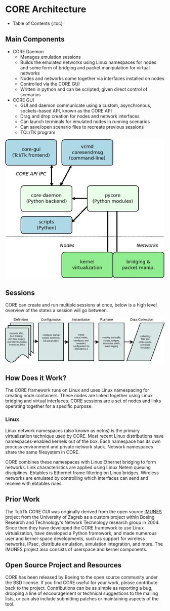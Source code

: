 # CORE Architecture

* Table of Contents
{:toc}

## Main Components

* CORE Daemon
  * Manages emulation sessions
  * Builds the emulated networks using Linux namespaces for nodes and
    some form of bridging and packet manipulation for virtual networks
  * Nodes and networks come together via interfaces installed on nodes
  * Controlled via the CORE GUI
  * Written in python and can be scripted, given direct control of scenarios
* CORE GUI
  * GUI and daemon communicate using a custom, asynchronous, sockets-based
    API, known as the CORE API
  * Drag and drop creation for nodes and network interfaces
  * Can launch terminals for emulated nodes in running scenarios
  * Can save/open scenario files to recreate previous sessions
  * TCL/TK program

![](static/core-architecture.jpg)

## Sessions

CORE can create and run multiple sessions at once, below is a high level
overview of the states a session will go between.

![](static/core-workflow.jpg)

## How Does it Work?

The CORE framework runs on Linux and uses Linux namespacing for creating
node containers. These nodes are linked together using Linux bridging and
virtual interfaces. CORE sessions are a set of nodes and links operating
together for a specific purpose.

### Linux

Linux network namespaces (also known as netns) is the primary virtualization
technique used by CORE. Most recent Linux distributions have
namespaces-enabled kernels out of the box. Each namespace has its own process
environment and private network stack. Network namespaces share the same
filesystem in CORE.

CORE combines these namespaces with Linux Ethernet bridging to form networks.
Link characteristics are applied using Linux Netem queuing disciplines.
Ebtables is Ethernet frame filtering on Linux bridges. Wireless networks are
emulated by controlling which interfaces can send and receive with ebtables
rules.

## Prior Work

The Tcl/Tk CORE GUI was originally derived from the open source
[IMUNES](http://imunes.net) project from the University of Zagreb as a custom
project within Boeing Research and Technology's Network Technology research
group in 2004. Since then they have developed the CORE framework to use Linux
virtualization, have developed a Python framework, and made numerous user and
kernel-space developments, such as support for wireless networks, IPsec,
distribute emulation, simulation integration, and more. The IMUNES project
also consists of userspace and kernel components.

## Open Source Project and Resources

CORE has been released by Boeing to the open source community under the BSD
license. If you find CORE useful for your work, please contribute back to the
project. Contributions can be as simple as reporting a bug, dropping a line of
encouragement or technical suggestions to the mailing lists, or can also
include submitting patches or maintaining aspects of the tool.
